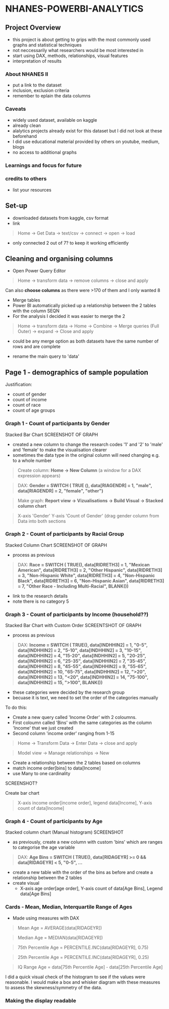 # NHANES-POWERBI-ANALYTICS

## Project Overview

- this project is about getting to grips with the most commonly used graphs and statistical techniques
- not neccessarily what researchers would be most interested in
- start using DAX, methods, relationships, visual features
- interpretation of results

### About NHANES II
- put a link to the dataset
- inclusion, exclusion criteria
- remember to eplain the data columns

### Caveats
- widely used dataset, available on kaggle
- already clean 
- alalytics projects already exist for this dataset but I did not look at these beforehand
- I did use educational material provided by others on youtube, medium, blogs
- no access to additional graphs 

### Learnings and focus for future 

### credits to others
- list your resources 

## Set-up 
- downloaded datasets from kaggle, csv format
- link
> Home -> Get Data -> text/csv -> connect -> open -> load
- only connected 2 out of 7? to keep it working efficiently 

## Cleaning and organising columns
- Open Power Query Editor
> Home -> transform data -> remove columns -> close and apply

Can also **choose columns** as there were >170 of them and I only wanted 8
- Merge tables
- Power BI automatically picked up a relationship between the 2 tables with the column SEQN
- For the analysis I decided it was easier to merge the 2
> Home -> transform data -> Home -> Combine -> Merge queries (Full Outer) -> expand -> Close and apply

- could be any merge option as both datasets have the same number of rows and are complete

- rename the main query to 'data'

## Page 1 - demographics of sample population
Justification: 

- count of gender
- count of income
- count of race
- count of age groups 

### Graph 1 - Count of participants by Gender
Stacked Bar Chart
SCREENSHOT OF GRAPH
- created a new column to change the research codes '1' and '2' to 'male' and 'female' to make the visualisation clearer
- sometimes the data type in the original column will need changing e.g. to a whole number 
> Create column: **Home -> New Column**      (a window for a DAX expression appears)

> DAX: **Gender = SWITCH ( TRUE (), data[RIAGENDR] = 1, "male", data[RIAGENDR] = 2, "female", "other")**

> Make graph: **Report view -> Vizualisations -> Build Visual -> Stacked column chart**

> X-axis 'Gender' Y-axis 'Count of Gender' (drag gender column from Data into both sections

### Graph 2 - Count of participants by Racial Group
Stacked Column Chart
SCREENSHOT OF GRAPH
- process as previous
> DAX: **Race = SWITCH ( TRUE(), data[RIDRETH3] = 1, "Mexican American", data[RIDRETH3] = 2, "Other Hispanic", data[RIDRETH3] = 3, "Non-Hispanic White", data[RIDRETH3] = 4, "Non-Hispanic Black", data[RIDRETH3] = 6, "Non-Hispanic Asian", data[RIDRETH3] = 7, "Other Race - Including Multi-Racial", BLANK())**

- link to the research details
- note there is no category 5

### Graph 3 - Count of participants by Income (household??)
Stacked Bar Chart with Custom Order
SCREENTSHOT OF GRAPH
- process as previous
> DAX: **Income = SWITCH ( TRUE(), data[INDHHIN2] = 1, "0-5", data[INDHHIN2] = 2, "5-10", data[INDHHIN2] = 3, "10-15", data[INDHHIN2] = 4, "15-20", data[INDHHIN2] = 5, "20-25", data[INDHHIN2] = 6, "25-35", data[INDHHIN2] = 7, "35-45", data[INDHHIN2] = 8, "45-55", data[INDHHIN2] = 9, "55-65", data[INDHHIN2] = 10, "65-75", data[INDHHIN2] = 12, ">20", data[INDHHIN2] = 13, "<20", data[INDHHIN2] = 14, "75-100", data[INDHHIN2] = 15, ">100", BLANK())**

- these categories were decided by the research group
- becuase it is text, we need to set the order of the categories manually

To do this: 
- Create a new query called 'Income Order' with 2 coloumns. 
- First coloumn called 'Bins' with the same categories as the column 'Income' that we just created
- Second column 'income order' ranging from 1-15
> Home -> Transform Data -> Enter Data -> close and apply

> Model view -> Manage relationships -> New

- Create a relationship between the 2 tables based on columns
- match income order[bins] to data[Income]
- use Many to one cardinality

SCREENSHOT?

Create bar chart
> X-axis income order[income order], legend data[Income], Y-axis count of data[Income]

### Graph 4 - Count of participants by Age
Stacked column chart (Manual histogram) 
SCREENSHOT
- as previously, create a new column with custom 'bins' which are ranges to categorise the age variable
> DAX: **Age Bins = SWITCH ( TRUE(), data[RIDAGEYR] >= 0 && data[RIDAGEYR] < 5, "0-5", ...**

- create a new table with the order of the bins as before and create a relationship between the 2 tables
- create visual 
  - X-axis age order[age order], Y-axis count of data[Age Bins], Legend data[Age Bins]

### Cards - Mean, Median, Interquartile Range of Ages
- Made using measures with DAX
> Mean Age = AVERAGE(data[RIDAGEYR])

> Median Age = MEDIAN(data[RIDAGEYR])

> 75th Percentile Age = PERCENTILE.INC(data[RIDAGEYR], 0.75)

> 25th Percentile Age = PERCENTILE.INC(data[RIDAGEYR], 0.25)

> IQ Range Age = data[75th Percentile Age] - data[25th Percentile Age]

I did a quick visual check of the histogram to see if the values were reasonable.
I would make a box and whisker diagram with these measures to assess the skewness/symmetry of the data. 



### Making the display readable
